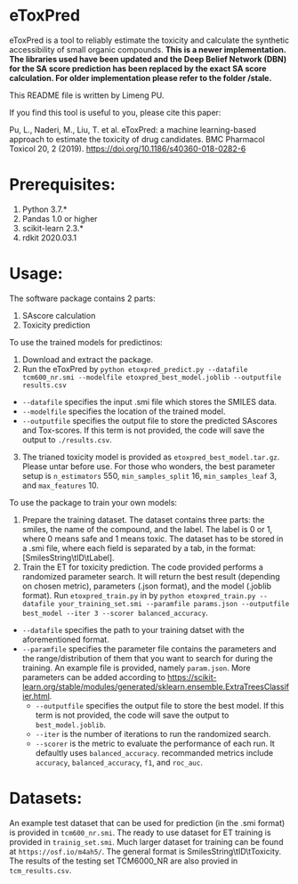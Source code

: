 # eToxPred
eToxPred is a tool to reliably estimate the toxicity and calculate the synthetic accessibility of small organic compounds. **This is a newer implementation. The libraries used have been updated and the Deep Belief Network (DBN) for the SA score prediction has been replaced by the exact SA score calculation. For older implementation please refer to the folder /stale.**

This README file is written by Limeng PU. 

If you find this tool is useful to you, please cite this paper:

Pu, L., Naderi, M., Liu, T. et al. eToxPred: a machine learning-based approach to estimate the toxicity of drug candidates. BMC Pharmacol Toxicol 20, 2 (2019). https://doi.org/10.1186/s40360-018-0282-6

# Prerequisites:
1. Python 3.7.*
2. Pandas 1.0 or higher
3. scikit-learn 2.3.*
4. rdkit 2020.03.1

# Usage:

The software package contains 2 parts:
1. SAscore calculation
2. Toxicity prediction

To use the trained models for predictinos:
1. Download and extract the package.
2. Run the eToxPred by `python etoxpred_predict.py --datafile tcm600_nr.smi --modelfile etoxpred_best_model.joblib --outputfile results.csv`
  - `--datafile` specifies the input .smi file which stores the SMILES data.
  - `--modelfile` specifies the location of the trained model.
  - `--outputfile` specifies the output file to store the predicted SAscores and Tox-scores. If this term is not provided, the code will save the output to `./results.csv`.
3. The trianed toxicity model is provided as `etoxpred_best_model.tar.gz`. Please untar before use. For those who wonders, the best parameter setup is `n_estimators` 550, `min_samples_split` 16, `min_samples_leaf` 3, and `max_features` 10.

To use the package to train your own models:
1. Prepare the training dataset. The dataset contains three parts: the smiles, the name of the compound, and the label. The label is 0 or 1, where 0 means safe and 1 means toxic. The dataset has to be stored in a .smi file, where each field is separated by a tab, in the format:
 [SmilesString\tID\tLabel].
2. Train the ET for toxicity prediction. The code provided performs a randomized parameter search. It will return the best result (depending on chosen metric), parameters (.json format), and the model (.joblib format). Run `etoxpred_train.py` in by `python etoxpred_train.py --datafile your_training_set.smi --paramfile params.json --outputfile best_model --iter 3 --scorer balanced_accuracy`.
  - `--datafile` specifies the path to your training datset with the aforementioned format.
  - `--paramfile` specifies the parameter file contains the parameters and the range/distribution of them that you want to search for during the training. An example file is provided, namely `param.json`. More parameters can be added according to https://scikit-learn.org/stable/modules/generated/sklearn.ensemble.ExtraTreesClassifier.html.
    - `--outputfile` specifies the output file to store the best model. If this term is not provided, the code will save the output to `best_model.joblib`.
    - `--iter` is the number of iterations to run the randomized search.
    - `--scorer` is the metric to evaluate the performance of each run. It defaultly uses `balanced_accuracy`. recommanded metrics include `accuracy`, `balanced_accuracy`, `f1`, and `roc_auc`.

# Datasets:

An example test dataset that can be used for prediction (in the .smi format) is provided in `tcm600_nr.smi`. The ready to use dataset for ET training is provided in `trainig_set.smi`. Much larger dataset for training can be found at `https://osf.io/m4ah5/`. The general format is SmilesString\tID\tToxicity. The results of the testing set TCM6000_NR are also provied in `tcm_results.csv`.
